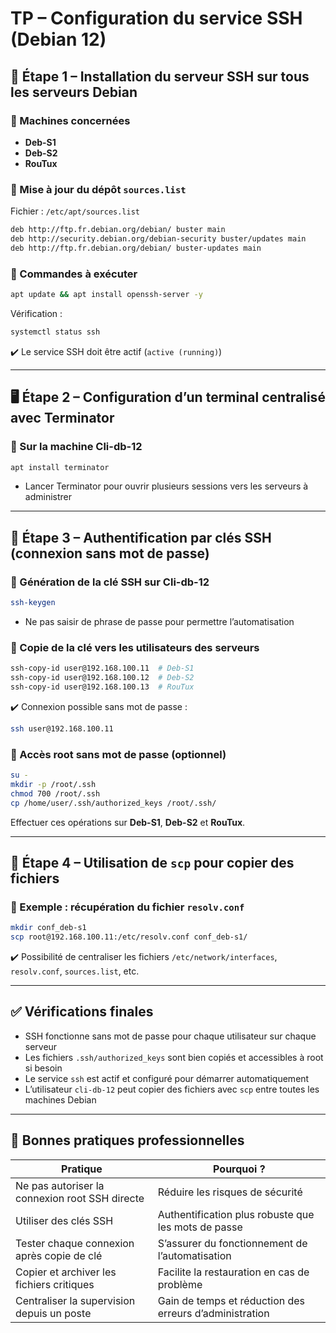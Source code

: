 # TP  – Configuration du service SSH (Debian 12)

## 🧪 Étape 1 – Installation du serveur SSH sur tous les serveurs Debian

### 🔹 Machines concernées

- **Deb-S1**
- **Deb-S2**
- **RouTux**

### 🔹 Mise à jour du dépôt `sources.list`

Fichier : `/etc/apt/sources.list`

```bash
deb http://ftp.fr.debian.org/debian/ buster main
deb http://security.debian.org/debian-security buster/updates main
deb http://ftp.fr.debian.org/debian/ buster-updates main
```

### 🔹 Commandes à exécuter

```bash
apt update && apt install openssh-server -y
```

Vérification :

```bash
systemctl status ssh
```

✔️ Le service SSH doit être actif (`active (running)`)

---

## 🖥️ Étape 2 – Configuration d’un terminal centralisé avec Terminator

### 🔹 Sur la machine **Cli-db-12**

```bash
apt install terminator
```

- Lancer Terminator pour ouvrir plusieurs sessions vers les serveurs à administrer

---

## 🔐 Étape 3 – Authentification par clés SSH (connexion sans mot de passe)

### 🔹 Génération de la clé SSH sur **Cli-db-12**

```bash
ssh-keygen
```

- Ne pas saisir de phrase de passe pour permettre l’automatisation

### 🔹 Copie de la clé vers les utilisateurs des serveurs

```bash
ssh-copy-id user@192.168.100.11  # Deb-S1
ssh-copy-id user@192.168.100.12  # Deb-S2
ssh-copy-id user@192.168.100.13  # RouTux
```

✔️ Connexion possible sans mot de passe :

```bash
ssh user@192.168.100.11
```

### 🔹 Accès root sans mot de passe (optionnel)

```bash
su -
mkdir -p /root/.ssh
chmod 700 /root/.ssh
cp /home/user/.ssh/authorized_keys /root/.ssh/
```

Effectuer ces opérations sur **Deb-S1**, **Deb-S2** et **RouTux**.

---

## 📁 Étape 4 – Utilisation de `scp` pour copier des fichiers

### 🔹 Exemple : récupération du fichier `resolv.conf`

```bash
mkdir conf_deb-s1
scp root@192.168.100.11:/etc/resolv.conf conf_deb-s1/
```

✔️ Possibilité de centraliser les fichiers `/etc/network/interfaces`, `resolv.conf`, `sources.list`, etc.

---

## ✅ Vérifications finales

- SSH fonctionne sans mot de passe pour chaque utilisateur sur chaque serveur
- Les fichiers `.ssh/authorized_keys` sont bien copiés et accessibles à root si besoin
- Le service `ssh` est actif et configuré pour démarrer automatiquement
- L’utilisateur `cli-db-12` peut copier des fichiers avec `scp` entre toutes les machines Debian

---

## 📌 Bonnes pratiques professionnelles

|Pratique|Pourquoi ?|
|---|---|
|Ne pas autoriser la connexion root SSH directe|Réduire les risques de sécurité|
|Utiliser des clés SSH|Authentification plus robuste que les mots de passe|
|Tester chaque connexion après copie de clé|S’assurer du fonctionnement de l’automatisation|
|Copier et archiver les fichiers critiques|Facilite la restauration en cas de problème|
|Centraliser la supervision depuis un poste|Gain de temps et réduction des erreurs d’administration|
